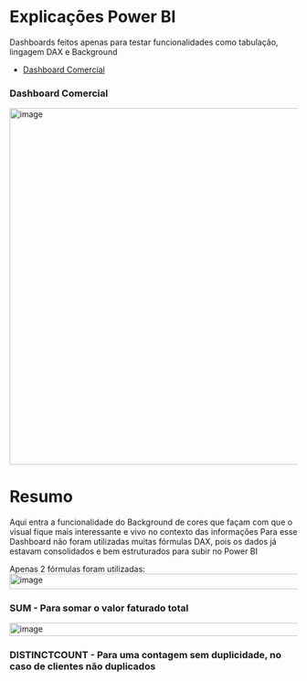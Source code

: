   # Explicações Power BI

  Dashboards feitos apenas para testar funcionalidades como tabulação, lingagem DAX e Background

  - [Dashboard Comercial](https://github.com/carloslopes390/Projetos-Power-BI/tree/main/Comercial)

### Dashboard Comercial 

<img width="1122" height="624" alt="image" src="https://github.com/user-attachments/assets/436df01d-e67d-43cf-8af4-3fd5c988fe45" />


# Resumo

Aqui entra a funcionalidade do Background de cores que façam com que o visual fique mais interessante e vivo no contexto das informações
Para esse Dashboard não foram utilizadas muitas fórmulas DAX, pois os dados já estavam consolidados e bem estruturados para subir no Power BI 


Apenas 2 fórmulas foram utilizadas:
<img width="1110" height="27" alt="image" src="https://github.com/user-attachments/assets/1a40414c-3537-48a3-8813-b35e781827d3" />

### SUM - Para somar o valor faturado total 

<img width="1067" height="23" alt="image" src="https://github.com/user-attachments/assets/6104f396-a010-4b49-a249-810e0eb36daf" />

### DISTINCTCOUNT - Para uma contagem sem duplicidade, no caso de clientes não duplicados






  
